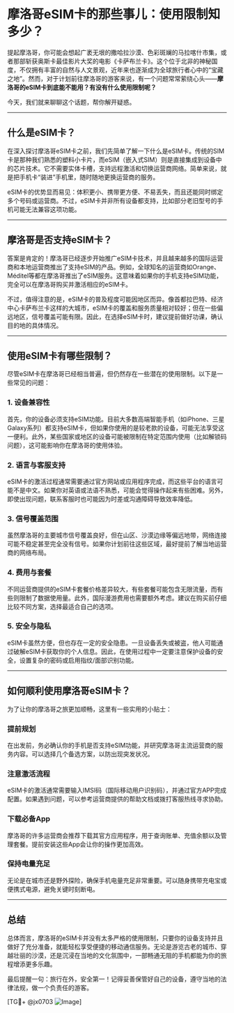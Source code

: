 # 摩洛哥eSIM卡的那些事儿：使用限制知多少？

提起摩洛哥，你可能会想起广袤无垠的撒哈拉沙漠、色彩斑斓的马拉喀什市集，或者那部斩获奥斯卡最佳影片大奖的电影《卡萨布兰卡》。这个位于北非的神秘国度，不仅拥有丰富的自然与人文景观，近年来也逐渐成为全球旅行者心中的“宝藏之地”。然而，对于计划前往摩洛哥的游客来说，有一个问题常常萦绕心头——**摩洛哥的eSIM卡到底能不能用？有没有什么使用限制呢？**

今天，我们就来聊聊这个话题，帮你解开疑惑。

---

## 什么是eSIM卡？

在深入探讨摩洛哥eSIM卡之前，我们先简单了解一下什么是eSIM卡。传统的SIM卡是那种我们熟悉的塑料小卡片，而eSIM（嵌入式SIM）则是直接集成到设备中的芯片技术。它不需要实体卡槽，支持远程激活和切换运营商网络。简单来说，就是把手机卡“装进”手机里，随时随地更换运营商的服务。

eSIM卡的优势显而易见：体积更小、携带更方便、不易丢失，而且还能同时绑定多个号码或运营商。不过，eSIM卡并非所有设备都支持，比如部分老旧型号的手机可能无法兼容这项功能。

---

## 摩洛哥是否支持eSIM卡？

答案是肯定的！摩洛哥已经逐步开始推广eSIM卡技术，并且越来越多的国际运营商和本地运营商推出了支持eSIM的产品。例如，全球知名的运营商如Orange、Méditel等都在摩洛哥推出了eSIM服务。这意味着如果你的手机支持eSIM功能，完全可以在摩洛哥购买并激活相应的eSIM卡。

不过，值得注意的是，eSIM卡的普及程度可能因地区而异。像首都拉巴特、经济中心卡萨布兰卡这样的大城市，eSIM卡的覆盖和服务质量相对较好；但在一些偏远地区，信号覆盖可能有限。因此，在选择eSIM卡时，建议提前做好功课，确认目的地的具体情况。

---

## 使用eSIM卡有哪些限制？

尽管eSIM卡在摩洛哥已经相当普遍，但仍然存在一些潜在的使用限制。以下是一些常见的问题：

### 1. **设备兼容性**
   首先，你的设备必须支持eSIM功能。目前大多数高端智能手机（如iPhone、三星Galaxy系列）都支持eSIM卡，但如果你使用的是较老款的设备，可能无法享受这一便利。此外，某些国家或地区的设备可能被限制在特定范围内使用（比如解锁码问题），这可能影响你在摩洛哥的使用体验。

### 2. **语言与客服支持**
   eSIM卡的激活过程通常需要通过官方网站或应用程序完成，而这些平台的语言可能不是中文。如果你对英语或法语不熟悉，可能会觉得操作起来有些困难。另外，即使出现问题，联系客服时也可能因为时差或沟通障碍导致效率降低。

### 3. **信号覆盖范围**
   虽然摩洛哥的主要城市信号覆盖良好，但在山区、沙漠边缘等偏远地带，网络连接可能不稳定甚至完全没有信号。如果你计划前往这些区域，最好提前了解当地运营商的网络布局。

### 4. **费用与套餐**
   不同运营商提供的eSIM卡套餐价格差异较大，有些套餐可能包含无限流量，而有些则限制了数据使用量。此外，国际漫游费用也需要额外考虑。建议在购买前仔细比较不同方案，选择最适合自己的选项。

### 5. **安全与隐私**
   eSIM卡虽然方便，但也存在一定的安全隐患。一旦设备丢失或被盗，他人可能通过破解eSIM卡获取你的个人信息。因此，在使用过程中一定要注意保护设备的安全，设置复杂的密码或启用指纹/面部识别功能。

---

## 如何顺利使用摩洛哥eSIM卡？

为了让你的摩洛哥之旅更加顺畅，这里有一些实用的小贴士：

### 提前规划
在出发前，务必确认你的手机是否支持eSIM功能，并研究摩洛哥主流运营商的服务内容。可以选择几个备选方案，以防出现突发状况。

### 注意激活流程
eSIM卡的激活通常需要输入IMSI码（国际移动用户识别码），并通过官方APP完成配置。如果遇到问题，可以参考运营商提供的帮助文档或拨打客服热线寻求协助。

### 下载必备App
摩洛哥的许多运营商会推荐下载其官方应用程序，用于查询账单、充值余额以及管理套餐。提前安装这些App会让你的操作更加高效。

### 保持电量充足
无论是在城市还是野外探险，确保手机电量充足非常重要。可以随身携带充电宝或便携式电源，避免关键时刻断电。

---

## 总结

总体而言，摩洛哥的eSIM卡并没有太多严格的使用限制，只要你的设备支持并且做好了充分准备，就能轻松享受便捷的移动通信服务。无论是游览古老的城市、穿越壮丽的沙漠，还是沉浸在当地的文化氛围中，一部畅通无阻的手机都能为你的旅程增添更多乐趣。

最后提醒一句：旅行在外，安全第一！记得妥善保管好自己的设备，遵守当地的法律法规，做一个负责任的游客。

[TG💪+ @jx0703 ![Image](https://github.com/user-attachments/assets/dbca1d08-cadb-493c-b0ec-ad6f7a83f270)]
